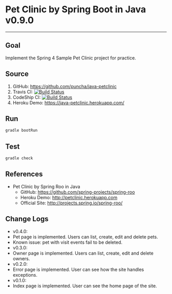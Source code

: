 # Pet Clinic by Spring Boot in Java v0.9.0

------

## Goal
Implement the Spring 4 Sample Pet Clinic project for practice.

## Source
1. GitHub: https://github.com/puncha/java-petclinic
2. Travis CI: [![Build Status](https://travis-ci.org/puncha/java-petclinic.svg)](https://travis-ci.org/puncha/java-petclinic)
3. CodeShip CI: [![Build Status](https://codeship.com/projects/4b274a90-45f7-0134-2d77-0aad117e5610/status?branch=develop)](https://codeship.com/projects/168779)
4. Heroku Demo: https://java-petclinic.herokuapp.com/

## Run
```bash
gradle bootRun
```

## Test
```bash
gradle check
```

## References
- Pet Clinic by Spring Roo in Java
  - GitHub: https://github.com/spring-projects/spring-roo
  - Heroku Demo: http://petclinic.herokuapp.com
  - Official Site: http://projects.spring.io/spring-roo/

## Change Logs
 - v0.4.0:
  - Pet page is implemented. Users can list, create, edit and delete pets.
  - Known issue: pet with visit events fail to be deleted.
 - v0.3.0:
  - Owner page is implemented. Users can list, create, edit and delete owners.
 - v0.2.0:
  - Error page is implemented. User can see how the site handles exceptions.
 - v0.1.0:
  - Index page is implemented. User can see the home page of the site.
